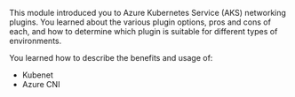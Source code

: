 This module introduced you to Azure Kubernetes Service (AKS) networking plugins. You learned about the various plugin options, pros and cons of each, and how to determine which plugin is suitable for different types of environments.

You learned how to describe the benefits and usage of:

* Kubenet
* Azure CNI